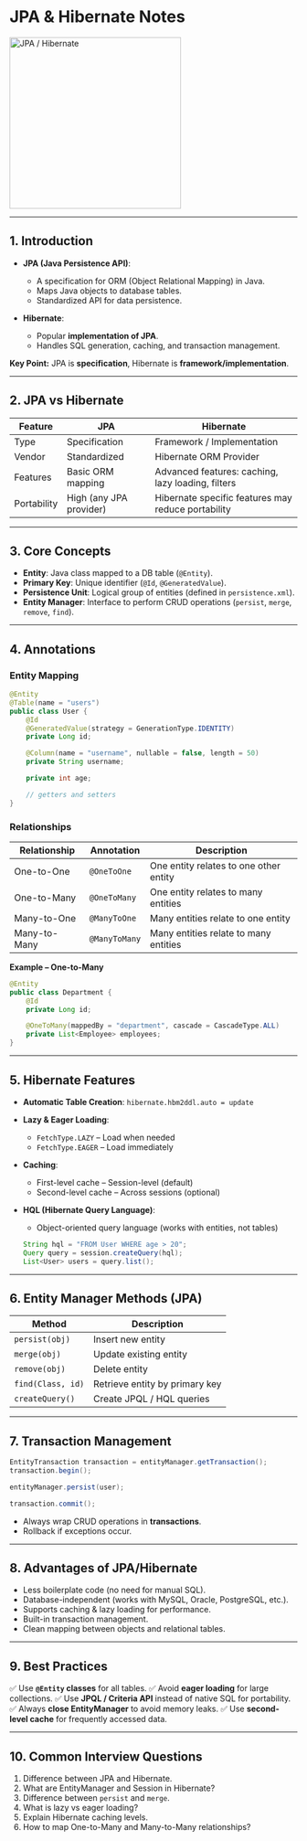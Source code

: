 # **JPA & Hibernate Notes**
<a href="#">
  <img src="https://img.shields.io/badge/JPA%20%2F%20Hibernate-59666C?style=for-the-badge&logo=hibernate&logoColor=white" alt="JPA / Hibernate" width="300"/>
</a>

---

## **1. Introduction**

* **JPA (Java Persistence API)**:

  * A specification for ORM (Object Relational Mapping) in Java.
  * Maps Java objects to database tables.
  * Standardized API for data persistence.
* **Hibernate**:

  * Popular **implementation of JPA**.
  * Handles SQL generation, caching, and transaction management.

**Key Point:** JPA is **specification**, Hibernate is **framework/implementation**.

---

## **2. JPA vs Hibernate**

| Feature     | JPA                     | Hibernate                                          |
| ----------- | ----------------------- | -------------------------------------------------- |
| Type        | Specification           | Framework / Implementation                         |
| Vendor      | Standardized            | Hibernate ORM Provider                             |
| Features    | Basic ORM mapping       | Advanced features: caching, lazy loading, filters  |
| Portability | High (any JPA provider) | Hibernate specific features may reduce portability |

---

## **3. Core Concepts**

* **Entity**: Java class mapped to a DB table (`@Entity`).
* **Primary Key**: Unique identifier (`@Id`, `@GeneratedValue`).
* **Persistence Unit**: Logical group of entities (defined in `persistence.xml`).
* **Entity Manager**: Interface to perform CRUD operations (`persist`, `merge`, `remove`, `find`).

---

## **4. Annotations**

### **Entity Mapping**

```java
@Entity
@Table(name = "users")
public class User {
    @Id
    @GeneratedValue(strategy = GenerationType.IDENTITY)
    private Long id;

    @Column(name = "username", nullable = false, length = 50)
    private String username;

    private int age;

    // getters and setters
}
```

### **Relationships**

| Relationship | Annotation    | Description                            |
| ------------ | ------------- | -------------------------------------- |
| One-to-One   | `@OneToOne`   | One entity relates to one other entity |
| One-to-Many  | `@OneToMany`  | One entity relates to many entities    |
| Many-to-One  | `@ManyToOne`  | Many entities relate to one entity     |
| Many-to-Many | `@ManyToMany` | Many entities relate to many entities  |

**Example – One-to-Many**

```java
@Entity
public class Department {
    @Id
    private Long id;

    @OneToMany(mappedBy = "department", cascade = CascadeType.ALL)
    private List<Employee> employees;
}
```

---

## **5. Hibernate Features**

* **Automatic Table Creation**: `hibernate.hbm2ddl.auto = update`
* **Lazy & Eager Loading**:

  * `FetchType.LAZY` – Load when needed
  * `FetchType.EAGER` – Load immediately
* **Caching**:

  * First-level cache – Session-level (default)
  * Second-level cache – Across sessions (optional)
* **HQL (Hibernate Query Language)**:

  * Object-oriented query language (works with entities, not tables)

  ```java
  String hql = "FROM User WHERE age > 20";
  Query query = session.createQuery(hql);
  List<User> users = query.list();
  ```

---

## **6. Entity Manager Methods (JPA)**

| Method            | Description                    |
| ----------------- | ------------------------------ |
| `persist(obj)`    | Insert new entity              |
| `merge(obj)`      | Update existing entity         |
| `remove(obj)`     | Delete entity                  |
| `find(Class, id)` | Retrieve entity by primary key |
| `createQuery()`   | Create JPQL / HQL queries      |

---

## **7. Transaction Management**

```java
EntityTransaction transaction = entityManager.getTransaction();
transaction.begin();

entityManager.persist(user);

transaction.commit();
```

* Always wrap CRUD operations in **transactions**.
* Rollback if exceptions occur.

---

## **8. Advantages of JPA/Hibernate**

* Less boilerplate code (no need for manual SQL).
* Database-independent (works with MySQL, Oracle, PostgreSQL, etc.).
* Supports caching & lazy loading for performance.
* Built-in transaction management.
* Clean mapping between objects and relational tables.

---

## **9. Best Practices**

✅ Use **`@Entity` classes** for all tables.
✅ Avoid **eager loading** for large collections.
✅ Use **JPQL / Criteria API** instead of native SQL for portability.
✅ Always **close EntityManager** to avoid memory leaks.
✅ Use **second-level cache** for frequently accessed data.

---

## **10. Common Interview Questions**

1. Difference between JPA and Hibernate.
2. What are EntityManager and Session in Hibernate?
3. Difference between `persist` and `merge`.
4. What is lazy vs eager loading?
5. Explain Hibernate caching levels.
6. How to map One-to-Many and Many-to-Many relationships?
